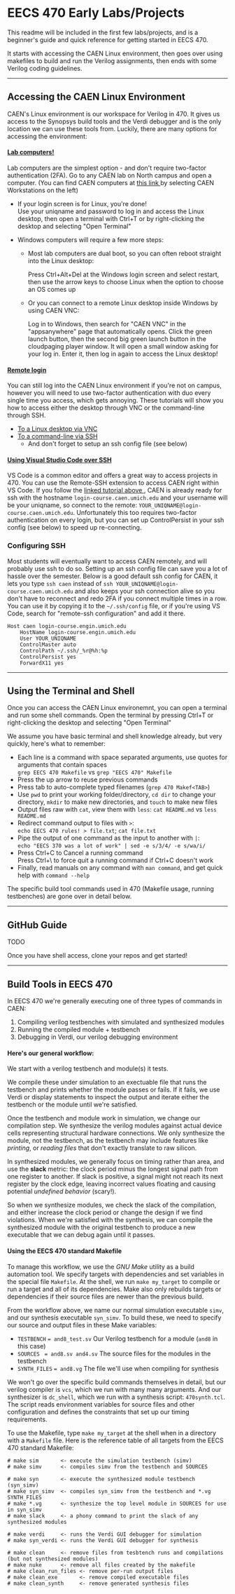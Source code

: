 # EECS 470 Early Labs/Projects

This readme will be included in the first few labs/projects, and is a
beginner's guide and quick reference for getting started in EECS 470.

It starts with accessing the CAEN Linux environment, then goes over
using makefiles to build and run the Verilog assignments, then ends with
some Verilog coding guidelines.

------------------------------------------------------------------------

## Accessing the CAEN Linux Environment

CAEN's Linux environment is our workspace for Verilog in 470. It gives
us access to the Synopsys build tools and the Verdi debugger and is the
only location we can use these tools from. Luckily, there are many
options for accessing the environment:

#### [Lab computers!](https://caen.engin.umich.edu/software/clse/)

Lab computers are the simplest option - and don't require two-factor
authentication (2FA). Go to any CAEN lab on North campus and open a
computer. (You can find CAEN computers at [this link
](https://its.umich.edu/computing/computers-software/campus-computing-sites/computer-labs-map)
by selecting CAEN Workstations on the left)

- If your login screen is for Linux, you're done!  
  Use your uniqname and password to log in and access the Linux desktop,
  then open a terminal with Ctrl+T or by right-clicking the desktop
  and selecting "Open Terminal"

- Windows computers will require a few more steps:

  - Most lab computers are dual boot, so you can often reboot straight
    into the Linux desktop:

    Press Ctrl+Alt+Del at the Windows login screen and select restart,
    then use the arrow keys to choose Linux when the option to choose an
    OS comes up

  - Or you can connect to a remote Linux desktop inside Windows by using
    CAEN VNC:

    Log in to Windows, then search for "CAEN VNC" in the "appsanywhere"
    page that automatically opens. Click the green launch button, then
    the second big green launch button in the cloudpaging player window.
    It will open a small window asking for your log in. Enter it, then
    log in again to access the Linux desktop!

#### [Remote login](https://caen.engin.umich.edu/connect/linux-login-service/)

You can still log into the CAEN Linux environment if you're not on
campus, however you will need to use two-factor authentication with duo
every single time you access, which gets annoying. These tutorials will
show you how to access either the desktop through VNC or the command-line
through SSH.

- [To a Linux desktop via VNC](https://teamdynamix.umich.edu/TDClient/76/Portal/KB/ArticleDet?ID=4999)
- [To a command-line via SSH](https://teamdynamix.umich.edu/TDClient/76/Portal/KB/ArticleDet?ID=5002)
  - And don't forget to setup an ssh config file (see below)

#### [Using Visual Studio Code over SSH](https://code.visualstudio.com/docs/remote/ssh#_installation)

VS Code is a common editor and offers a great way to access projects
in 470. You can use the Remote-SSH extension to access CAEN right within
VS Code. If you follow the [linked tutorial above
](https://code.visualstudio.com/docs/remote/ssh#_installation),
CAEN is already ready for ssh with the hostname
`login-course.caen.umich.edu` and your username will be your uniqname,
so connect to the remote: `YOUR_UNIQNAME@login-course.caen.umich.edu`.
Unfortunately this too requires two-factor authentication on every
login, but you can set up ControlPersist in your ssh config (see below)
to speed up re-connecting.

### Configuring SSH

Most students will eventually want to access CAEN remotely, and will
probably use ssh to do so. Setting up an ssh config file can save you a
lot of hassle over the semester. Below is a good default ssh config for
CAEN, it lets you type `ssh caen` instead of
`ssh YOUR_UNIQNAME@login-course.caen.umich.edu` and also keeps your ssh
connection alive so you don't have to reconnect and redo 2FA if you
connect multiple times in a row. You can use it by copying it to the
`~/.ssh/config` file, or if you're using VS Code, search for "remote-ssh
configuration" and add it there.

```
Host caen login-course.engin.umich.edu
    HostName login-course.engin.umich.edu
    User YOUR_UNIQNAME
    ControlMaster auto
    ControlPath ~/.ssh/_%r@%h:%p
    ControlPersist yes
    ForwardX11 yes
```

------------------------------------------------------------------------

## Using the Terminal and Shell

Once you can access the CAEN Linux environemnt, you can open a
terminal and run some shell commands. Open the terminal by pressing
Ctrl+T or right-clicking the desktop and selecting "Open Terminal"

We assume you have basic terminal and shell knowledge already, but very
quickly, here's what to remember:
- Each line is a command with space separated arguments, use quotes for
  arguments that contain spaces  
  `grep EECS 470 Makefile` vs `grep "EECS 470" Makefile`
- Press the up arrow to reuse previous commands
- Press tab to auto-complete typed filenames (`grep 470 Makef<TAB>`)
- Use `pwd` to print your working folder/directory, `cd dir` to change
  your directory, `mkdir` to make new directories, and `touch` to make
  new files
- Output files raw with `cat`, view them with `less`:
  `cat README.md` vs `less README.md`
- Redirect command output to files with `>`:  
  `echo EECS 470 rules! > file.txt`; `cat file.txt`
- Pipe the output of one command as the input to another with `|`:  
  `echo "EECS 370 was a lot of work" | sed -e s/3/4/ -e s/wa/i/`
- Press Ctrl+C to Cancel a running command  
  Press Ctrl+\ to force quit a running command if Ctrl+C doesn't work
- Finally, read manuals on any command with `man command`, and get quick
  help with `command --help`

The specific build tool commands used in 470 (Makefile usage, running
testbenches) are gone over in detail below.

------------------------------------------------------------------------

## GitHub Guide

TODO

Once you have shell access, clone your repos and get started!

------------------------------------------------------------------------

## Build Tools in EECS 470

In EECS 470 we're generally executing one of three types of commands in
CAEN:

1. Compiling verilog testbenches with simulated and synthesized modules
2. Running the compiled module + testbench
3. Debugging in Verdi, our verilog debugging environment

#### Here's our general workflow:

We start with a verilog testbench and module(s) it tests.

We compile these under simulation to an exectuable file that runs
the testbench and prints whether the module passes or fails. If it
fails, we use Verdi or display statements to inspect the output and
iterate either the testbench or the module until we're satisfied.

Once the testbench and module work in simulation, we change our
compilation step. We synthesize the verilog modules against actual
device cells representing structural hardware connections. We only
synthesize the module, not the testbench, as the testbench may
include features like *printing*, or *reading files* that don't
exactly translate to raw silicon.

In synthesized modules, we generally focus on timing rather than area,
and use the **slack** metric: the clock period minus the longest signal
path from one register to another. If slack is positive, a signal might
not reach its next register by the clock edge, leaving incorrect values
floating and causing potential *undefined behavior* (scary!).

So when we synthesize modules, we check the slack of the compilation,
and either increase the clock period or change the design if we find
violations. When we're satisfied with the synthesis, we can compile the
synthesized module with the original testbench to produce a new
executable that we can debug again until it passes.

#### Using the EECS 470 standard Makefile

To manage this workflow, we use the *GNU Make* utility as a build
automation tool. We specify targets with dependencies and set variables
in the special file `Makefile`. At the shell, we run `make my_target` to
compile or run a target and all of its dependencies. Make also only
rebuilds targets or dependencies if their source files are newer than
the previous build.

From the workflow above, we name our normal simulation executable
`simv`, and our synthesis executable `syn_simv`. To build these, we
need to specify our source and output files in these Make variables:
- `TESTBENCH` `= and8_test.sv` Our Verilog testbench for a module
  (`and8` in this case)
- `SOURCES ` `= and8.sv and4.sv` The source files for the modules in
  the testbench
- `SYNTH_FILES` `= and8.vg` The file we'll use when compiling for
  synthesis

We won't go over the specific build commands themselves in detail, but
our verilog compiler is `vcs`, which we run with many many arguments.
And our synthesizer is `dc_shell`, which we run with a synthesis script:
`470synth.tcl`. The script reads environment variables for source files
and other configuration and defines the constraints that set up our
timing requirements.

To use the Makefile, type `make my_target` at the shell when in a
directory with a `Makefile` file. Here is the reference table of all
targets from the EECS 470 standard Makefile:

```
# make sim       <- execute the simulation testbench (simv)
# make simv      <- compiles simv from the testbench and SOURCES

# make syn       <- execute the synthesized module testbench (syn_simv)
# make syn_simv  <- compiles syn_simv from the testbench and *.vg SYNTH_FILES
# make *.vg      <- synthesize the top level module in SOURCES for use in syn_simv
# make slack     <- a phony command to print the slack of any synthesized modules

# make verdi     <- runs the Verdi GUI debugger for simulation
# make syn_verdi <- runs the Verdi GUI debugger for synthesis

# make clean     <- remove files from tesbtench runs and compilations (but not synthesized modules)
# make nuke      <- remove all files created by the makefile
# make clean_run_files <- remove per-run output files
# make clean_exe       <- remove compiled executable files
# make clean_synth     <- remove generated synthesis files
```

